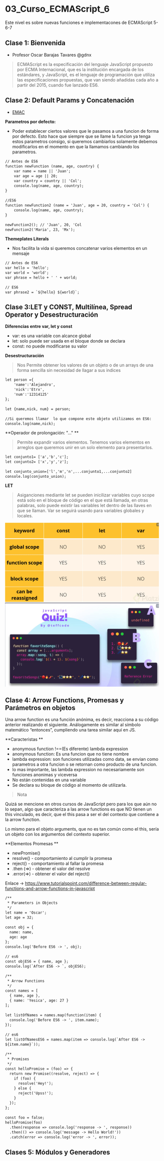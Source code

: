 # 03_Curso_ECMAScript_6
Este nivel es sobre nuevas funciones e implementacones de ECMAScript 5-6-7 

## Clase 1: Bienvenida 
- Profesor Oscar Barajas Tavares  @gdnx 

> ECMAScript es la especificación del lenguaje JavaScript propuesto por ECMA Internacional, que es la institución encargada de los estándares, y JavaScript, es el lenguaje de programación que utiliza las especificaciones propuestas, que van siendo añadidas cada año a partir del 2015, cuando fue lanzado ES6.

## Clase 2: Default Params y Concatenación

- [EMAC](https://www.ecma-international.org/publications-and-standards/standards/ecma-262/)

**Parametros por defecto:**
- Poder establecer ciertos valores que le pasamos a una funcion de forma por defecto. Esto hace que siempre que se llame la funcion ya tenga estos parametros consigo, si queremos cambiarlos solamente debemos modificarlos en el momento en que la llamamos cambiando los parametros.

```
// Antes de ES6
function newFunction (name, age, country) {
	var name = name || 'Juan';
	var age = age || 20;
	var country = country || 'Col';
	console.log(name, age, country);
}

//ES6
function newFunction2 (name = 'Juan', age = 20, country = 'Col') {
	console.log(name, age, country);
}

newFunction2(); // 'Juan', 20, 'Col
newFunction2('Maria', 23, 'Mx');
```

**Themeplates Literals**
- Nos facilita la vida si queremos concatenar varios elementos en un mensaje

```
// Antes de ES6
var hello = 'hello';
var world = 'world';
var phrase = hello + ' ' + world;

// ES6
var phrase2 = `${hello} ${world}`;
```


## Clase 3:LET y CONST, Multilínea, Spread Operator y Desestructuración

**Diferencias entre var, let y const**

- var: es una variable con alcance global
- let: solo puede ser usada en el bloque donde se declara
- const: no puede modificarse su valor

**Desestructuración**
> Nos Permite obtener los valores de un objeto o de un arrays de una forma sencilla sin necesidad de llagar a sus indices 
```
let person ={
    'name':'Alejandro',
    'nick':'Etrx',
    'num':'12314125'
};

let {name,nick, num} = person;

//Si queremos llamar  lo que compone este objeto utilizamos en ES6:
console.log(name,nick);

```

**Operador de prolongación: "..." **
>  Permite expandir varios elementos. Tenemos varios elementos en arreglos que queremos unir en un solo elemento para presentarlos.

```
let conjunto1= ['a','b','c'];
let conjunto2= ['x','y','z'];

let conjunto_union=['l','m','n',...conjunto1,...conjunto2]
console.log(conjunto_union);
```
**LET**
> Asiganciones mediante let se pueden inicilizar variables  cuyo scope está solo en el bloque de código en el que está llamada, en otras palabras, solo puede existir las variables let dentro de las llaves en que se llaman. Var se seguirá usando para variables globales y locales.

![Diferencia entre LET CONST VAR ](./info/DifenrenciaLET_Const_VAR.png)
![Funcion_sin_parametros_y_funciona ](./info/Funcion_sin_parametros_y_funciona.png)


## Clase 4: Arrow Functions, Promesas y Parámetros en objetos

Una arrow function es una función anónima, es decir, reacciona a su código anterior realizando el siguiente.
Análogamente es similar al símbolo matemático “entonces”, cumpliendo una tarea similar aquí en JS.

**Caracteristas **
- anonymous function !==(Es diferente) lambda expression
- anonymous function: Es una funcion que no tiene nombre
- lambda expression: son funciones utilizadas como data, se envian como parametros a otra funcion o se retornan como producto de una funcion.
- lo mas importante, las lambda expression no necesariamente son funciones anonimas y viceversa
- No están contenidas en una variable
- Se declara su bloque de código al momento de utilizarla.

>Nota 

Quizá se mencione en otros cursos de JavaScript pero para los que aún no lo sepan, 
algo que caracteriza a las arrow functions es que NO tienen un this vinculado, 
es decir, que el this pasa a ser el del contexto que contiene a la arrow function. 

Lo mismo para el objeto arguments, que no es tan común como el this, sería un objeto 
con los argumentos del contexto superior. 

**Elementos Promesas **
- newPromise()
- resolve() - comportamiento al cumplir la promesa
- reject() - comportamiento al fallar la promesa
- .then (⇒) - obtener el valor del resolve
- .error(⇒) - obtener el valor del reject()

Enlace -> https://www.tutorialspoint.com/difference-between-regular-functions-and-arrow-functions-in-javascript

```
/**
 * Parameters in Objects
 */
let name = 'Oscar';
let age = 32;

const obj = {
  name: name,
  age: age
};
console.log('Before ES6 -> ', obj);

// es6
const objES6 = { name, age };
console.log(`After ES6 -> `, objES6);

/**
 * Arrow Functions
 */
const names = [
  { name, age },
  { name: 'Yesica', age: 27 }
];

let listOfNames = names.map(function(item) {
  console.log('Before ES6 -> ', item.name);
});

// es6
let listOfNamesES6 = names.map(item => console.log(`After ES6 -> ${item.name}`));

/**
 * Promises
 */
const helloPromise = (foo) => {
  return new Promise((resolve, reject) => {
    if (foo) {
      resolve('Hey!');
    } else {
      reject('Upss!');
    }
  });
};

const foo = false;
helloPromise(foo)
  .then(response => console.log('response -> ', response))
  .then(() => console.log('message -> Hello World!'))
  .catch(error => console.log('error -> ', error));
```

## Clases 5:  Módulos y Generadores